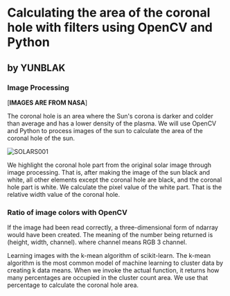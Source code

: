 # Calculating the area of the coronal hole with filters using OpenCV and Python
## by YUNBLAK
### Image Processing

[**IMAGES ARE FROM NASA**]

The coronal hole is an area where the Sun's corona is darker and colder than average and has a lower density of the plasma. We will use OpenCV and Python to process images of the sun to calculate the area of the coronal hole of the sun.

![SOLARS001](https://user-images.githubusercontent.com/87653966/126169229-365020b6-5c50-4f79-be46-501e65143489.jpg)

We highlight the coronal hole part from the original solar image through image processing. That is, after making the image of the sun black and white, all other elements except the coronal hole are black, and the coronal hole part is white. We calculate the pixel value of the white part. That is the relative width value of the coronal hole.

### Ratio of image colors with OpenCV

If the image had been read correctly, a three-dimensional form of ndarray would have been created. The meaning of the number being returned is (height, width, channel). where channel means RGB 3 channel.

Learning images with the k-mean algorithm of scikit-learn. The k-mean algorithm is the most common model of machine learning to cluster data by creating k data means. When we invoke the actual function, it returns how many percentages are occupied in the cluster count area. We use that percentage to calculate the coronal hole area.
